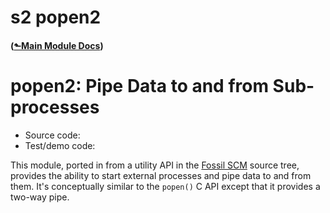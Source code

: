 # s2 popen2
#### ([&#x2b11;Main Module Docs](../))
# popen2: Pipe Data to and from Sub-processes

- Source code: [](/dir/s2/mod/popen2?ci=trunk)
- Test/demo code: [](/finfo/s2/mod/popen2/test.s2)

This module, ported in from a utility API in the [Fossil
SCM](https://fossil-scm.org) source tree, provides the ability to
start external processes and pipe data to and from them. It's
conceptually similar to the `popen()` C API except that it provides a
two-way pipe.
